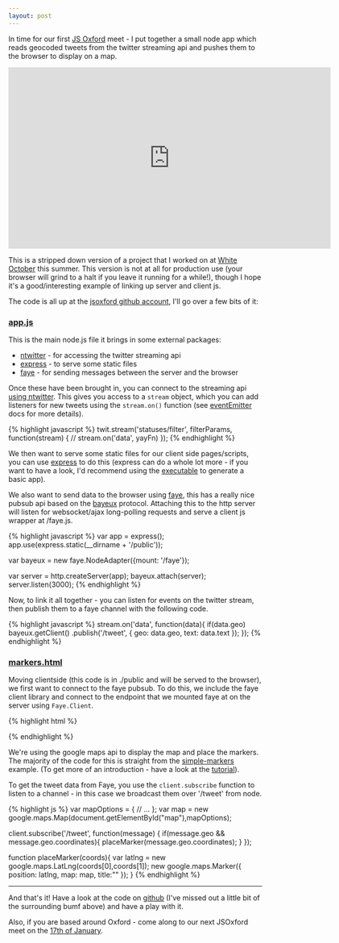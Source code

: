 ```yaml
---
layout: post
---
```


<p class="lead">In time for our first <a href="https://twitter.com/intent/user?screen_name=jsoxford">JS Oxford</a> meet - I put together a small node app which reads geocoded tweets from the twitter streaming api and pushes them to the browser to display on a map.</p>

<iframe width="640" height="360" src="http://www.youtube.com/embed/vZ9XZNHP7Sk?showinfo=0" frameborder="0" allowfullscreen="true"> </iframe>

This is a stripped down version of a project that I worked on at [White October][wo] this summer.  This version is not at all for production use (your browser will grind to a halt if you leave it running for a while!), though I hope it's a good/interesting example of linking up server and client js.

The code is all up at the [jsoxford github account][gh], I'll go over a few bits of it:

### [app.js][gh-appjs]

This is the main node.js file it brings in some external packages:

* [ntwitter][ntwitter] - for accessing the twitter streaming api
* [express][express] - to serve some static files
* [faye][faye] - for sending messages between the server and the browser

Once these have been brought in, you can connect to the streaming api [using ntwitter][nt-streaming-docs]. This gives you access to a `stream` object, which you can add listeners for new tweets using the `stream.on()` function (see [eventEmitter][eventemitter] docs for more details).

{% highlight javascript %}
twit.stream('statuses/filter', filterParams, function(stream) {
  // stream.on('data', yayFn)
});
{% endhighlight %}

We then want to serve some static files for our client side pages/scripts, you can use [express][expressjs] to do this (express can do a whole lot more - if you want to have a look, I'd recommend using the [executable][express-exe] to generate a basic app).

We also want to send data to the browser using [faye][faye], this has a really nice pubsub api based on the [bayeux][bayeux] protocol.  Attaching this to the http server will listen for websocket/ajax long-polling requests and serve a client js wrapper at /faye.js.

{% highlight javascript %}
var app = express();
app.use(express.static(__dirname + '/public'));

var bayeux = new faye.NodeAdapter({mount: '/faye'});

var server = http.createServer(app);
bayeux.attach(server);
server.listen(3000);
{% endhighlight %}

Now, to link it all together - you can listen for events on the twitter stream, then publish them to a faye channel with the following code.

{% highlight javascript %}
stream.on('data', function(data){
  if(data.geo)
    bayeux.getClient()
      .publish('/tweet', {
        geo: data.geo,
        text: data.text
      });
});
{% endhighlight %}


### [markers.html][gh-markershtml]

Moving clientside (this code is in ./public and will be served to the browser), we first want to connect to the faye pubsub.  To do this, we include the faye client library and connect to the endpoint that we mounted faye at on the server using `Faye.Client`.

{% highlight html %}
<script type="text/javascript" src="/faye.js"></script>
<script type="text/javascript">
var client = new Faye.Client('/faye');
</script>
{% endhighlight %}

We're using the google maps api to display the map and place the markers.  The majority of the code for this is straight from the [simple-markers][simple-markers] example. (To get more of an introduction - have a look at the [tutorial][maps-tut]).

To get the tweet data from Faye, you use the `client.subscribe` function to listen to a channel - in this case we broadcast them over '/tweet' from node.

{% highlight js %}
var mapOptions = {
	// ...
};
var map = new google.maps.Map(document.getElementById("map"),mapOptions);

client.subscribe('/tweet', function(message) {
  if(message.geo && message.geo.coordinates){
    placeMarker(message.geo.coordinates);
  }
});

function placeMarker(coords){
  var latlng = new google.maps.LatLng(coords[0],coords[1]);
  new google.maps.Marker({
    position: latlng,
    map: map,
    title:""
  });
}
{% endhighlight %}

----

And that's it!  Have a look at the code on [github][gh] (I've missed out a little bit of the surrounding bumf above) and have a play with it.

Also, if you are based around Oxford - come along to our next JSOxford meet on the [17th of January][jsox-jan].


[wo]: http://www.whiteoctober.co.uk/
[gh]: https://github.com/jsoxford/maptime
[gh-appjs]: https://github.com/jsoxford/maptime/blob/master/app.js
[gh-markershtml]: https://github.com/jsoxford/maptime/blob/master/public/markers.html
[ntwitter]: https://npmjs.org/package/ntwitter
[faye]: https://npmjs.org/package/faye
[express]: https://npmjs.org/package/express
[expressjs]: http://expressjs.com/
[nt-streaming-docs]: https://github.com/AvianFlu/ntwitter#streaming-api
[eventemitter]: http://nodejs.org/api/events.html#events_emitter_on_event_listener
[express-exe]: http://expressjs.com/guide.html#executable
[bayeux]: http://svn.cometd.com/trunk/bayeux/bayeux.html
[simple-markers]: https://google-developers.appspot.com/maps/documentation/javascript/examples/marker-simple
[maps-tut]: https://developers.google.com/maps/documentation/javascript/tutorial
[jsox-jan]: http://lanyrd.com/2013/jsoxford-january/